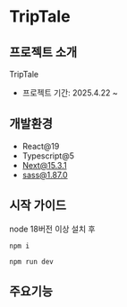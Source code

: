 # TripTale

## 프로젝트 소개
TripTale

- 프로젝트 기간: 2025.4.22 ~ 

## 개발환경
- React@19
- Typescript@5
- Next@15.3.1
- sass@1.87.0

## 시작 가이드

node 18버전 이상 설치 후

`npm i`

`npm run dev`

## 주요기능

